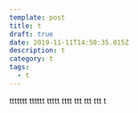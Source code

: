 ```yaml
---
template: post
title: t
draft: true
date: 2019-11-11T14:50:35.015Z
description: t
category: t
tags:
  - t
---
```

ttttttt
tttttt
ttttt
tttt
ttt
ttt
ttt
t

